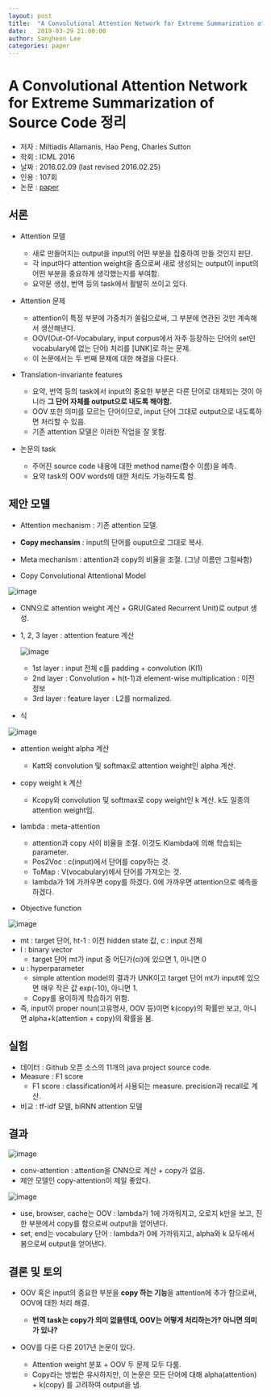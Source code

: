 ```yaml
---
layout: post
title:  "A Convolutional Attention Network for Extreme Summarization of Source Code 정리"
date:   2019-03-29 21:00:00
author: Sangheon Lee
categories: paper
---
```


# A Convolutional Attention Network for Extreme Summarization of Source Code 정리
- 저자 : Miltiadis Allamanis, Hao Peng, Charles Sutton
- 학회 : ICML 2016
- 날짜 : 2016.02.09 (last revised 2016.02.25)
- 인용 : 107회
- 논문 : [paper](http://proceedings.mlr.press/v48/allamanis16.pdf)

## 서론
- Attention 모델
  - 새로 만들어지는 output을 input의 어떤 부분을 집중하여 만들 것인지 판단.
  - 각 input마다 attention weight을 줌으로써 새로 생성되는 output이 input의 어떤 부분을 중요하게 생각했는지를 부여함.
  - 요약문 생성, 번역 등의 task에서 활발히 쓰이고 있다.

- Attention 문제
  - attention이 특정 부분에 가중치가 쏠림으로써, 그 부분에 연관된 것만 계속해서 생산해낸다.
  - OOV(Out-Of-Vocabulary, input corpus에서 자주 등장하는 단어의 set인 vocabulary에 없는 단어) 처리를 [UNK]로 하는 문제.
  - 이 논문에서는 두 번째 문제에 대한 해결을 다룬다.

- Translation-invariante features
  - 요약, 번역 등의 task에서 input의 중요한 부분은 다른 단어로 대체되는 것이 아니라 **그 단어 자체를 output으로 내도록 해야함.**
  - OOV 또한 의미를 모르는 단어이므로, input 단어 그대로 output으로 내도록하면 처리할 수 있음.
  - 기존 attention 모델은 이러한 작업을 잘 못함.

- 논문의 task
  - 주어진 source code 내용에 대한 method name(함수 이름)을 예측.
  - 요약 task의 OOV words에 대한 처리도 가능하도록 함.


## 제안 모델
- Attention mechanism : 기존 attention 모델.
- **Copy mechansim** : input의 단어를 ouput으로 그대로 복사.
- Meta mechanism : attention과 copy의 비율을 조절. (그냥 이름만 그럴싸함)

- Copy Convolutional Attentional Model

![image](https://user-images.githubusercontent.com/26705935/42079717-5e73e5cc-7bbb-11e8-9bdb-b97c791df81d.png)

- CNN으로 attention weight 계산 + GRU(Gated Recurrent Unit)로 output 생성.
- 1, 2, 3 layer : attention feature 계산

  ![image](https://user-images.githubusercontent.com/26705935/42080939-18e16b52-7bbf-11e8-8fd0-97d91db1c5e4.png)

  - 1st layer : input 전체 c를 padding + convolution (Kl1)
  - 2nd layer : Convolution + h(t-1)과 element-wise multiplication : 이전 정보
  - 3rd layer : feature layer : L2를 normalized.

- 식

![image](https://user-images.githubusercontent.com/26705935/42081303-0bc73d1a-7bc0-11e8-8055-b83c3794e0d8.png)
- attention weight alpha 계산
  - Katt와 convolution 및 softmax로 attention weight인 alpha 계산.

- copy weight k 계산
  - Kcopy와 convolution 및 softmax로 copy weight인 k 계산. k도 일종의 attention weight임.

- lambda : meta-attention
  - attention과 copy 사이 비율을 조절. 이것도 Klambda에 의해 학습되는 parameter.
  - Pos2Voc : c(input)에서 단어를 copy하는 것.
  - ToMap : V(vocabulary)에서 단어를 가져오는 것.
  - lambda가 1에 가까우면 copy를 하겠다. 0에 가까우면 attention으로 예측을 하겠다.

- Objective function

![image](https://user-images.githubusercontent.com/26705935/42081592-cfb4b5d6-7bc0-11e8-9f4a-1e5eefd37c5e.png)

- mt : target 단어, ht-1 : 이전 hidden state 값, c : input 전체
- I : binary vector
  - target 단어 mt가 input 중 어딘가(ci)에 있으면 1, 아니면 0
- u : hyperparameter
  - simple attention model의 결과가 UNK이고 target 단어 mt가 input에 있으면 매우 작은 값 exp(-10), 아니면 1.
  - Copy를 용이하게 학습하기 위함.
- 즉, input이 proper noun(고유명사, OOV 등)이면 k(copy)의 확률만 보고, 아니면 alpha+k(attention + copy)의 확률을 봄.


## 실험
- 데이터 : Github 오픈 소스의 11개의 java project source code.
- Measure : F1 score
  - F1 score : classification에서 사용되는 measure. precision과 recall로 계산.
- 비교 : tf-idf 모델, biRNN attention 모델

## 결과

![image](https://user-images.githubusercontent.com/26705935/42082116-249f820a-7bc2-11e8-8f28-09ca72a704ae.png)

- conv-attention : attention을 CNN으로 계산 + copy가 없음.
- 제안 모델인 copy-attention이 제일 좋았다.

![image](https://user-images.githubusercontent.com/26705935/42082190-4cbc1ab4-7bc2-11e8-8dcb-d96cffcef257.png)

- use, browser, cache는 OOV : lambda가 1에 가까워지고, 오로지 k만을 보고, 진한 부분에서 copy를 함으로써 output을 얻어낸다.
- set, end는 vocabulary 단어 : lambda가 0에 가까워지고, alpha와 k 모두에서 봄으로써 output을 얻어낸다.

## 결론 및 토의
- OOV 혹은 input의 중요한 부분을 **copy 하는 기능**을 attention에 추가 함으로써, OOV에 대한 처리 해결.
  - **번역 task는 copy가 의미 없을텐데, OOV는 어떻게 처리하는가? 아니면 의미가 있나?**

- OOV를 다룬 다른 2017년 논문이 있다.
  - Attention weight 분포 + OOV 두 문제 모두 다룸.
  - Copy라는 방법은 유사하지만, 이 논문은 모든 단어에 대해 alpha(attention) + k(copy) 를 고려하여 output을 냄.

